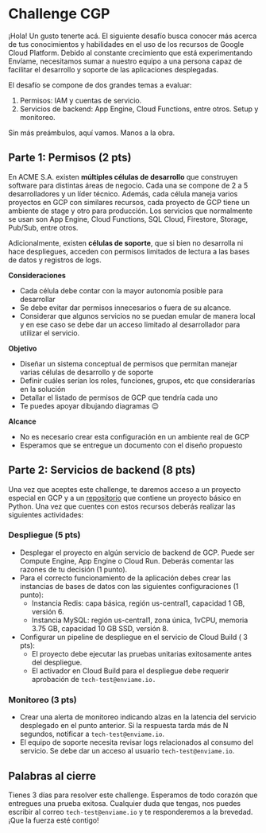 # Challenge CGP

¡Hola! Un gusto tenerte acá. El siguiente desafío busca conocer más acerca de tus conocimientos y habilidades en el uso de los recursos de Google Cloud Platform. Debido al constante crecimiento que está experimentando Envíame, necesitamos sumar a nuestro equipo a una persona capaz de facilitar el desarrollo y soporte de las aplicaciones desplegadas.

El desafío se compone de dos grandes temas a evaluar:

1. Permisos: IAM y cuentas de servicio.
2. Servicios de backend: App Engine, Cloud Functions, entre otros. Setup y monitoreo.

Sin más preámbulos, aquí vamos. Manos a la obra.

## Parte 1: Permisos (2 pts)

En ACME S.A. existen **múltiples células de desarrollo** que construyen software para distintas áreas de negocio. Cada una se compone de 2 a 5 desarrolladores y un líder técnico. Además, cada célula maneja varios proyectos en GCP con similares recursos, cada proyecto de GCP tiene un ambiente de stage y otro para producción. Los servicios que normalmente se usan son App Engine, Cloud Functions, SQL Cloud, Firestore, Storage, Pub/Sub, entre otros.

Adicionalmente, existen **células de soporte**, que si bien no desarrolla ni hace despliegues, acceden con permisos limitados de lectura a las bases de datos y registros de logs.

**Consideraciones**

- Cada célula debe contar con la mayor autonomía posible para desarrollar
- Se debe evitar dar permisos innecesarios o fuera de su alcance.
- Considerar que algunos servicios no se puedan emular de manera local y en ese caso se debe dar un acceso limitado al desarrollador para utilizar el servicio.

**Objetivo**

- Diseñar un sistema conceptual de permisos que permitan manejar varias células de desarrollo y de soporte
- Definir cuáles serían los roles, funciones, grupos, etc que considerarías en la solución
- Detallar el listado de permisos de GCP que tendría cada uno
- Te puedes apoyar dibujando diagramas 😉

**Alcance**

- No es necesario crear esta configuración en un ambiente real de GCP
- Esperamos que se entregue un documento con el diseño propuesto

## Parte 2: Servicios de backend (8 pts)

Una vez que aceptes este challenge, te daremos acceso a un proyecto especial en GCP y a un [repositorio](https://source.cloud.google.com/enviame-lab/gcp-challente-python) que contiene un proyecto básico en Python. Una vez que cuentes con estos recursos deberás realizar las siguientes actividades:

### Despliegue (5 pts)

- Desplegar el proyecto en algún servicio de backend de GCP. Puede ser Compute Engine, App Engine o Cloud Run. Deberás comentar las razones de tu decisión (1 punto).
- Para el correcto funcionamiento de la aplicación debes crear las instancias de bases de datos con las siguientes configuraciones (1 punto):
    - Instancia Redis: capa básica, región us-central1, capacidad 1 GB, versión 6.
    - Instancia MySQL: región us-central1, zona única, 1vCPU, memoria 3.75 GB, capacidad 10 GB SSD, versión 8.
- Configurar un pipeline de despliegue en el servicio de Cloud Build ( 3 pts):
    - El proyecto debe ejecutar las pruebas unitarias exitosamente antes del despliegue.
    - El activador en Cloud Build para el despliegue debe requerir aprobación de `tech-test@enviame.io.`

### Monitoreo (3 pts)

- Crear una alerta de monitoreo indicando alzas en la latencia del servicio desplegado en el punto anterior. Si la respuesta tarda más de N segundos, notificar a `tech-test@enviame.io`.
- El equipo de soporte necesita revisar logs relacionados al consumo del servicio. Se debe dar un acceso al usuario `tech-test@enviame.io`.

## Palabras al cierre

Tienes 3 días para resolver este challenge. Esperamos de todo corazón que entregues una prueba exitosa. Cualquier duda que tengas, nos puedes escribir al correo  `tech-test@enviame.io` y te responderemos a la brevedad. ¡Que la fuerza esté contigo!